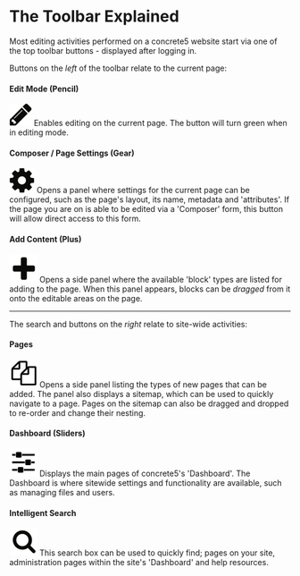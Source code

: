 # The Toolbar Explained

Most editing activities performed on a concrete5 website start via one of the top toolbar buttons - displayed after logging in.

Buttons on the *left* of the toolbar relate to the current page:

#### Edit Mode (Pencil)
![](/assets/pencil.png) Enables editing on the current page. The button will turn green when in editing mode.

#### Composer / Page Settings (Gear)
![](/assets/cog.png) Opens a panel where settings for the current page can be configured, such as the page's layout, its name, metadata and 'attributes'.
If the page you are on is able to be edited via a 'Composer' form, this button will allow direct access to this form.

#### Add Content (Plus)
![](/assets/plus.png) Opens a side panel where the available 'block' types are listed for adding to the page. When this panel appears, blocks can be *dragged* from it onto the editable areas on the page.

---

The search and buttons on the *right* relate to site-wide activities: 

#### Pages
![](/assets/pages.png) Opens a side panel listing the types of new pages that can be added. The panel also displays a sitemap, which can be used to quickly navigate to a page. Pages on the sitemap can also be dragged and dropped to re-order and change their nesting.

#### Dashboard (Sliders)
![](/assets/slider.png) Displays the main pages of concrete5's 'Dashboard'. The Dashboard is where sitewide settings and functionality are available, such as managing files and users.

#### Intelligent Search
![](/assets/search.png) This search box can be used to quickly find; pages on your site, administration pages within the site's 'Dashboard' and help resources.